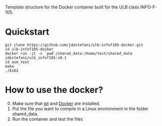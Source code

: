 Template structure for the Docker container built for the ULB class INFO-F-105.

# Quickstart
```
git clone https://github.com/jdestefani/ulb-infof105-docker.git
cd ulb-infof105-docker
docker run -it -v `pwd`/shared_data:/home/test/shared_data jdestefani/ulb_infof105:v0.1
cd asm_test
make
./Ex62
```

# How to use the docker?
0. Make sure that [git](https://git-scm.com/) and [Docker](https://www.docker.com/) are installed. 
1. Put the file you want to compile in a Linux environment in the folder shared_data.
2. Run the container and test the files


